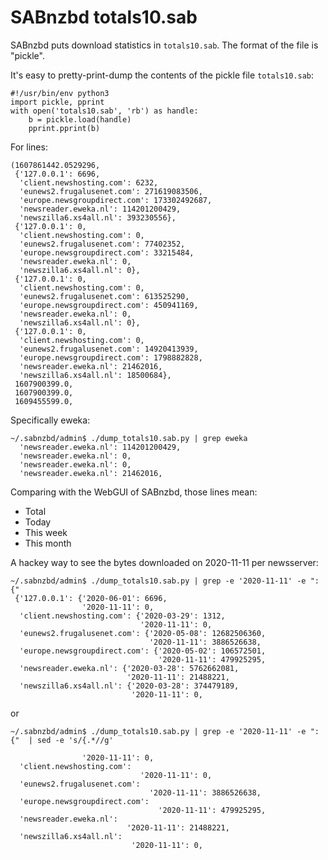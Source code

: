 # SABnzbd totals10.sab

SABnzbd puts download statistics in `totals10.sab`.
The format of the file is "pickle".

It's easy to pretty-print-dump the contents of the pickle file `totals10.sab`:

```
#!/usr/bin/env python3
import pickle, pprint
with open('totals10.sab', 'rb') as handle:
	b = pickle.load(handle)
	pprint.pprint(b)
```

For lines:


```
(1607861442.0529296,
 {'127.0.0.1': 6696,
  'client.newshosting.com': 6232,
  'eunews2.frugalusenet.com': 271619083506,
  'europe.newsgroupdirect.com': 173302492687,
  'newsreader.eweka.nl': 114201200429,
  'newszilla6.xs4all.nl': 393230556},
 {'127.0.0.1': 0,
  'client.newshosting.com': 0,
  'eunews2.frugalusenet.com': 77402352,
  'europe.newsgroupdirect.com': 33215484,
  'newsreader.eweka.nl': 0,
  'newszilla6.xs4all.nl': 0},
 {'127.0.0.1': 0,
  'client.newshosting.com': 0,
  'eunews2.frugalusenet.com': 613525290,
  'europe.newsgroupdirect.com': 450941169,
  'newsreader.eweka.nl': 0,
  'newszilla6.xs4all.nl': 0},
 {'127.0.0.1': 0,
  'client.newshosting.com': 0,
  'eunews2.frugalusenet.com': 14920413939,
  'europe.newsgroupdirect.com': 1798882828,
  'newsreader.eweka.nl': 21462016,
  'newszilla6.xs4all.nl': 18500684},
 1607900399.0,
 1607900399.0,
 1609455599.0,
```
Specifically eweka:

```
~/.sabnzbd/admin$ ./dump_totals10.sab.py | grep eweka
  'newsreader.eweka.nl': 114201200429,
  'newsreader.eweka.nl': 0,
  'newsreader.eweka.nl': 0,
  'newsreader.eweka.nl': 21462016,
```
Comparing with the WebGUI of SABnzbd, those lines mean:
- Total
- Today
- This week
- This month

A hackey way to see the bytes downloaded on 2020-11-11 per newsserver:

```
~/.sabnzbd/admin$ ./dump_totals10.sab.py | grep -e '2020-11-11' -e ": {" 
 {'127.0.0.1': {'2020-06-01': 6696,
                '2020-11-11': 0,
  'client.newshosting.com': {'2020-03-29': 1312,
                             '2020-11-11': 0,
  'eunews2.frugalusenet.com': {'2020-05-08': 12682506360,
                               '2020-11-11': 3886526638,
  'europe.newsgroupdirect.com': {'2020-05-02': 106572501,
                                 '2020-11-11': 479925295,
  'newsreader.eweka.nl': {'2020-03-28': 5762662081,
                          '2020-11-11': 21488221,
  'newszilla6.xs4all.nl': {'2020-03-28': 374479189,
                           '2020-11-11': 0,
```
or
```
~/.sabnzbd/admin$ ./dump_totals10.sab.py | grep -e '2020-11-11' -e ": {"  | sed -e 's/{.*//g' 
 
                '2020-11-11': 0,
  'client.newshosting.com': 
                             '2020-11-11': 0,
  'eunews2.frugalusenet.com': 
                               '2020-11-11': 3886526638,
  'europe.newsgroupdirect.com': 
                                 '2020-11-11': 479925295,
  'newsreader.eweka.nl': 
                          '2020-11-11': 21488221,
  'newszilla6.xs4all.nl': 
                           '2020-11-11': 0,
```




